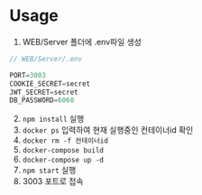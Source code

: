 # Usage

1. WEB/Server 폴더에 .env파일 생성

```jsx
// WEB/Server/.env

PORT=3003
COOKIE_SECRET=secret
JWT_SECRET=secret
DB_PASSWORD=6060
```

2. `npm install` 실행
3. `docker ps` 입력하여 현재 실행중인 컨테이너id 확인
4. `docker rm -f 컨테이너id`
5. `docker-compose build`
6. `docker-compose up -d` 
7. `npm start` 실행
8. 3003 포트로 접속
